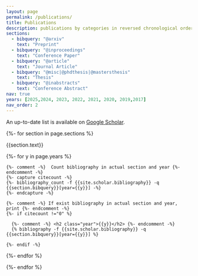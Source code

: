 ```yaml
---
layout: page
permalink: /publications/
title: Publications
description: publications by categories in reversed chronological order.
sections:
  - bibquery: "@arxiv"
    text: "Preprint"
  - bibquery: "@inproceedings"
    text: "Conference Paper"
  - bibquery: "@article"
    text: "Journal Article"
  - bibquery: "@misc|@phdthesis|@mastersthesis"
    text: "Thesis"
  - bibquery: "@inabstracts"
    text: "Conference Abstract"
nav: true
years: [2025,2024, 2023, 2022, 2021, 2020, 2019,2017]
nav_order: 2
---
```

<!-- _pages/publications.md -->
An up-to-date list is available on [Google Scholar](https://scholar.google.com/citations?user=HuXdcKkAAAAJ&hl=en).

<div class="publications">

{%- for section in page.sections %}
  <a id="{{section.text}}"></a>
  <p class="bibtitle">{{section.text}}</p>
  {%- for y in page.years %}

    {%- comment -%}  Count bibliography in actual section and year {%- endcomment -%}
    {%- capture citecount -%}
    {%- bibliography_count -f {{site.scholar.bibliography}} -q {{section.bibquery}}[year={{y}}] -%}
    {%- endcapture -%}

    {%- comment -%} If exist bibliography in actual section and year, print {%- endcomment -%}
    {%- if citecount !="0" %}

      {%- comment -%} <h2 class="year">{{y}}</h2> {%- endcomment -%}
      {% bibliography -f {{site.scholar.bibliography}} -q {{section.bibquery}}[year={{y}}] %}

    {%- endif -%}

  {%- endfor %}

{%- endfor %}

</div>

